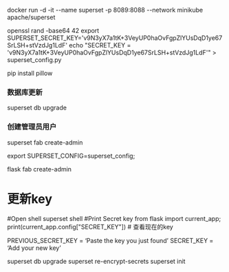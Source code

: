 

docker run -d -it --name superset -p 8089:8088 --network minikube apache/superset


openssl rand -base64 42
export SUPERSET_SECRET_KEY='v9N3yX7a1tK+3VeyUP0haOvFgpZlYUsDqD1ye67SrLSH+stVzdJg1LdF'
echo "SECRET_KEY = 'v9N3yX7a1tK+3VeyUP0haOvFgpZlYUsDqD1ye67SrLSH+stVzdJg1LdF'" > superset_config.py

pip install pillow

### 数据库更新
superset db upgrade 

### 创建管理员用户
superset fab create-admin



export SUPERSET_CONFIG=superset_config;

flask fab create-admin

# 更新key
#Open shell
superset shell
#Print Secret key
from flask import current_app; print(current_app.config["SECRET_KEY"]) # 查看现在的key

PREVIOUS_SECRET_KEY = ‘Paste the key you just found’
SECRET_KEY = ‘Add your new key’


superset db upgrade 
superset re-encrypt-secrets
superset init
